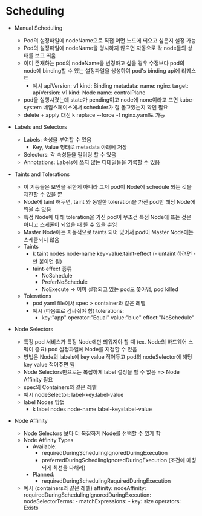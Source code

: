 # Scheduling

- Manual Scheduling
  - Pod의 설정파일에 nodeName으로 직접 어떤 노드에 띄으고 싶은지 설정 가능
  - Pod의 설정파일에 nodeName을 명시하지 않으면 자동으로 각 node들의 상태를 보고 띄움
  - 이미 존재하는 pod의 nodeName을 변경하고 싶을 경우 수정보다 pod의 node에 binding할 수 있는 설정파일을 생성하여 pod's binding api에 리퀘스트
    - 예시
        apiVersion: v1
        kind: Binding
        metadata:
            name: nginx
        target:
            apiVersion: v1
            kind: Node
            name: controlPlane
  - pod을 실행시켰는데 state가 pending이고 node에 none이라고 뜨면 kube-system 네임스페이스에서 scheduler가 잘 돌고있는지 확인 필요
  - delete + apply 대신 k replace --force -f nginx.yaml도 가능

- Labels and Selectors
  - Labels: 속성을 부여할 수 있음
    - Key, Value 형태로 metadata 아래에 저장
  - Selectors: 각 속성들을 필터링 할 수 있음
  - Annotations: Labels에 쓰지 않는 디테일들을 기록할 수 있음 

- Taints and Tolerations
  - 이 기능들은 보안을 위한게 아니라 그저 pod이 Node에 schedule 되는 것을 제한할 수 있을 뿐
  - Node에 taint 해두면, taint 와 동일한 toleration을 가진 pod만 해당 Node에 띄울 수 있음
  - 특정 Node에 대해 toleration을 가진 pod이 무조건 특정 Node에 뜨는 것은 아니고 스케줄이 되었을 때 뜰 수 있을 뿐임
  - Master Node에는 자동적으로 taints 되어 있어서 pod이 Master Node에는 스케줄되지 않음
  - Taints
    - k taint nodes node-name key=value:taint-effect (- untaint 하려면 - 만 붙이면 됨)
    - taint-effect 종류
      - NoSchedule
      - PreferNoSchedule
      - NoExecute -> 이미 실행되고 있는 pod도 쫓아냄, pod killed
  - Tolerations
    - pod yaml file에서 spec > container와 같은 레벨
    - 예시 (따옴표로 감싸줘야 함)
    tolerations:
        - key:"app"
          operator:"Equal"
          value:"blue"
          effect:"NoSchedule"

- Node Selectors
  - 특정 pod 서비스가 특정 Node에만 띄워져야 할 때 (ex. Node의 하드웨어 스펙이 중요) pod 설정파일에 Node를 지정할 수 있음
  - 방법은 Node의 labels에 key value 적어두고 pod의 nodeSelector에 해당 key value 적어주면 됨
  - Node Selectors만으로는 복잡하게 label 설정을 할 수 없음 => Node Affinity 필요
  - spec의 Containers와 같은 레벨
  - 예시
    nodeSelector:
        label-key:label-value
  - label Nodes 방법
    - k label nodes node-name label-key=label-value

- Node Affinity
  - Node Selectors 보다 더 복잡하게 Node를 선택할 수 있게 함
  - Node Affinity Types
    - Available:
      - requiredDuringSchedulingIgnoredDuringExecution
      - preferredDuringSchedlingIgnoredDuringExecution (조건에 매칭되게 최선을 다해라)
    - Planned:
      - requiredDuringSchedulingRequiredDuringExecution
  - 예시 (containers와 같은 레벨)
    affinity:
        nodeAffinity:
            requiredDuringSchedulingIgnoredDuringExecution:
                nodeSelectorTerms:
                    - matchExpressions:
                        - key: size
                          operators: Exists


